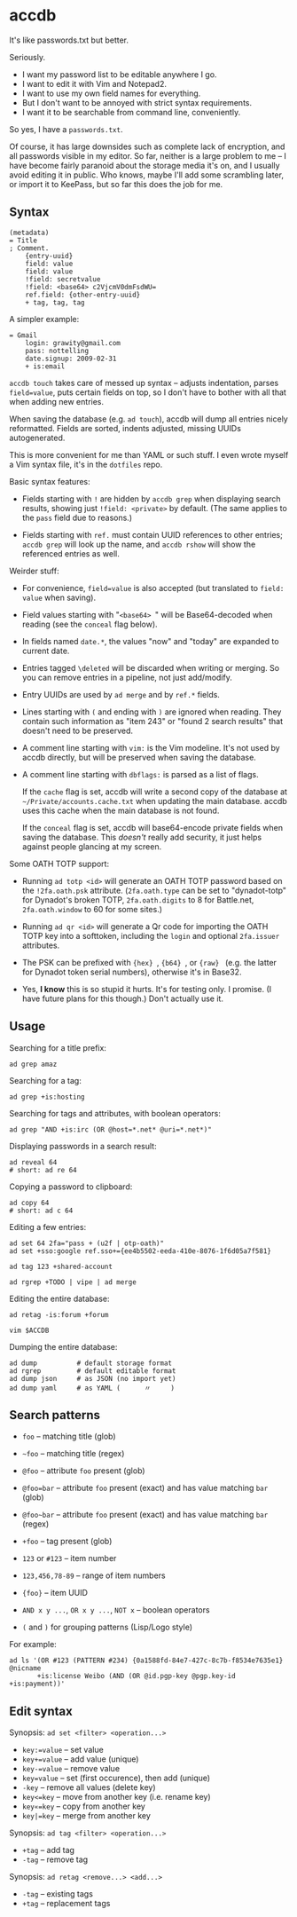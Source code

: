 # accdb

It's like passwords.txt but better.

Seriously.

  - I want my password list to be editable anywhere I go.
  - I want to edit it with Vim and Notepad2.
  - I want to use my own field names for everything.
  - But I don't want to be annoyed with strict syntax requirements.
  - I want it to be searchable from command line, conveniently.

So yes, I have a `passwords.txt`.

Of course, it has large downsides such as complete lack of encryption, and all passwords visible in my editor. So far, neither is a large problem to me – I have become fairly paranoid about the storage media it's on, and I usually avoid editing it in public. Who knows, maybe I'll add some scrambling later, or import it to KeePass, but so far this does the job for me.

## Syntax

    (metadata)
    = Title
    ; Comment.
        {entry-uuid}
        field: value
        field: value
        !field: secretvalue
        !field: <base64> c2VjcmV0dmFsdWU=
        ref.field: {other-entry-uuid}
        + tag, tag, tag

A simpler example:

    = Gmail
        login: grawity@gmail.com
        pass: nottelling
        date.signup: 2009-02-31
        + is:email

`accdb touch` takes care of messed up syntax – adjusts indentation, parses `field=value`, puts certain fields on top, so I don't have to bother with all that when adding new entries.

When saving the database (e.g. `ad touch`), accdb will dump all entries nicely reformatted. Fields are sorted, indents adjusted, missing UUIDs autogenerated.

This is more convenient for me than YAML or such stuff. I even wrote myself a Vim syntax file, it's in the `dotfiles` repo.

Basic syntax features:

  * Fields starting with `!` are hidden by `accdb grep` when displaying search results, showing just `!field: <private>` by default. (The same applies to the `pass` field due to reasons.)

  * Fields starting with `ref.` must contain UUID references to other entries; `accdb grep` will look up the name, and `accdb rshow` will show the referenced entries as well.

Weirder stuff:

  * For convenience, `field=value` is also accepted (but translated to `field: value` when saving).

  * Field values starting with "`<base64> `" will be Base64-decoded when reading (see the `conceal` flag below).

  * In fields named `date.*`, the values "now" and "today" are expanded to current date.

  * Entries tagged `\deleted` will be discarded when writing or merging. So you can remove entries in a pipeline, not just add/modify.

  * Entry UUIDs are used by `ad merge` and by `ref.*` fields.

  * Lines starting with `(` and ending with `)` are ignored when reading. They contain such information as "item 243" or "found 2 search results" that doesn't need to be preserved.

  * A comment line starting with `vim:` is the Vim modeline. It's not used by accdb directly, but will be preserved when saving the database.

  * A comment line starting with `dbflags:` is parsed as a list of flags.

    If the `cache` flag is set, accdb will write a second copy of the database at `~/Private/accounts.cache.txt` when updating the main database. accdb uses this cache when the main database is not found.

    If the `conceal` flag is set, accdb will base64-encode private fields when saving the database. This _doesn't_ really add security, it just helps against people glancing at my screen.

Some OATH TOTP support:

  * Running `ad totp <id>` will generate an OATH TOTP password based on the `!2fa.oath.psk` attribute. (`2fa.oath.type` can be set to "dynadot-totp" for Dynadot's broken TOTP, `2fa.oath.digits` to 8 for Battle.net, `2fa.oath.window` to 60 for some sites.)

  * Running `ad qr <id>` will generate a Qr code for importing the OATH TOTP key into a softtoken, including the `login` and optional `2fa.issuer` attributes.

  * The PSK can be prefixed with `{hex} `, `{b64} `, or `{raw} ` (e.g. the latter for Dynadot token serial numbers), otherwise it's in Base32.

  * Yes, **I know** this is so stupid it hurts. It's for testing only. I promise. (I have future plans for this though.) Don't actually use it.

## Usage

Searching for a title prefix:

    ad grep amaz

Searching for a tag:

    ad grep +is:hosting

Searching for tags and attributes, with boolean operators:

    ad grep "AND +is:irc (OR @host=*.net* @uri=*.net*)"

Displaying passwords in a search result:

    ad reveal 64
    # short: ad re 64

Copying a password to clipboard:

    ad copy 64
    # short: ad c 64

Editing a few entries:

    ad set 64 2fa="pass + (u2f | otp-oath)"
    ad set +sso:google ref.sso+={ee4b5502-eeda-410e-8076-1f6d05a7f581}

    ad tag 123 +shared-account

    ad rgrep +TODO | vipe | ad merge

Editing the entire database:

    ad retag -is:forum +forum

    vim $ACCDB

Dumping the entire database:

    ad dump          # default storage format
    ad rgrep         # default editable format
    ad dump json     # as JSON (no import yet)
    ad dump yaml     # as YAML (      〃     )

## Search patterns

  - `foo` – matching title (glob)

  - `~foo` – matching title (regex)

  - `@foo` – attribute `foo` present (glob)

  - `@foo=bar` – attribute `foo` present (exact) and has value matching `bar` (glob)

  - `@foo~bar` – attribute `foo` present (exact) and has value matching `bar` (regex)

  - `+foo` – tag present (glob)

  - `123` or `#123` – item number

  - `123,456,78-89` – range of item numbers

  - `{foo}` – item UUID

  - `AND x y ...`, `OR x y ...`, `NOT x` – boolean operators

  - `(` and `)` for grouping patterns (Lisp/Logo style)

For example:

    ad ls '(OR #123 (PATTERN #234) {0a1588fd-84e7-427c-8c7b-f8534e7635e1} @nicname
           +is:license Weibo (AND (OR @id.pgp-key @pgp.key-id +is:payment))'

## Edit syntax

Synopsis: `ad set <filter> <operation...>`

  - `key:=value` – set value
  - `key+=value` – add value (unique)
  - `key-=value` – remove value
  - `key=value` – set (first occurence), then add (unique)
  - `-key` – remove all values (delete key)
  - `key<=key` – move from another key (i.e. rename key)
  - `key«=key` – copy from another key
  - `key|=key` – merge from another key

Synopsis: `ad tag <filter> <operation...>`

  - `+tag` – add tag
  - `-tag` – remove tag

Synopsis: `ad retag <remove...> <add...>`

  - `-tag` – existing tags
  - `+tag` – replacement tags

<!-- vim: set ts=8 sw=8 et: -->
